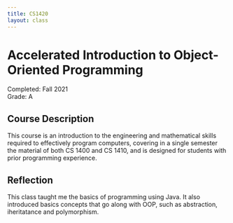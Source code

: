 ```yaml
---
title: CS1420
layout: class
---
```

# Accelerated Introduction to Object-Oriented Programming
Completed: Fall 2021  
Grade: A
## Course Description
This course is an introduction to the engineering and mathematical skills required to effectively program computers, covering in a single semester the material of both CS 1400 and CS 1410, and is designed for students with prior programming experience.
## Reflection
This class taught me the basics of programming using Java. It also introduced basics concepts that go along with OOP, such as abstraction, iheritatance and polymorphism.